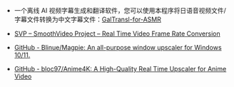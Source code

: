 - 一个离线 AI 视频字幕生成和翻译软件，您可以使用本程序将日语音视频文件/字幕文件转换为中文字幕文件：[GalTransl-for-ASMR](https://github.com/shinnpuru/GalTransl-for-ASMR)

- [SVP – SmoothVideo Project – Real Time Video Frame Rate Conversion](https://www.svp-team.com/zh/home/)
- [GitHub - Blinue/Magpie: An all-purpose window upscaler for Windows 10/11.](https://github.com/Blinue/Magpie)
- [GitHub - bloc97/Anime4K: A High-Quality Real Time Upscaler for Anime Video](https://github.com/bloc97/Anime4K)
